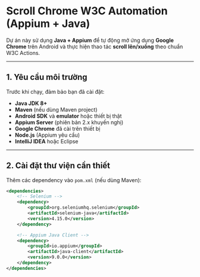# Scroll Chrome W3C Automation (Appium + Java)

Dự án này sử dụng **Java + Appium** để tự động mở ứng dụng **Google Chrome** trên Android và thực hiện thao tác **scroll lên/xuống** theo chuẩn W3C Actions.

---

## 1. Yêu cầu môi trường

Trước khi chạy, đảm bảo bạn đã cài đặt:

- **Java JDK 8+**
- **Maven** (nếu dùng Maven project)
- **Android SDK** và **emulator** hoặc thiết bị thật
- **Appium Server** (phiên bản 2.x khuyến nghị)
- **Google Chrome** đã cài trên thiết bị
- **Node.js** (Appium yêu cầu)
- **IntelliJ IDEA** hoặc Eclipse

---

## 2. Cài đặt thư viện cần thiết

Thêm các dependency vào `pom.xml` (nếu dùng Maven):

```xml
<dependencies>
    <!-- Selenium -->
    <dependency>
        <groupId>org.seleniumhq.selenium</groupId>
        <artifactId>selenium-java</artifactId>
        <version>4.15.0</version>
    </dependency>

    <!-- Appium Java Client -->
    <dependency>
        <groupId>io.appium</groupId>
        <artifactId>java-client</artifactId>
        <version>9.0.0</version>
    </dependency>
</dependencies>
